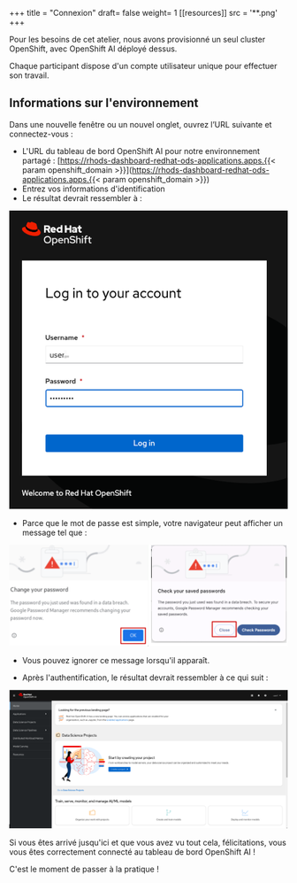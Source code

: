+++
title = "Connexion"
draft= false
weight= 1
[[resources]]
  src = '**.png'
+++

Pour les besoins de cet atelier, nous avons provisionné un seul cluster OpenShift, avec OpenShift AI déployé dessus.

Chaque participant dispose d'un compte utilisateur unique pour effectuer son travail.

## Informations sur l'environnement

Dans une nouvelle fenêtre ou un nouvel onglet, ouvrez l’URL suivante et connectez-vous :

* L'URL du tableau de bord OpenShift AI pour notre environnement partagé : [https://rhods-dashboard-redhat-ods-applications.apps.{{< param openshift_domain >}}](https://rhods-dashboard-redhat-ods-applications.apps.{{< param openshift_domain >}})
* Entrez vos informations d'identification
* Le résultat devrait ressembler à :

![02-01-login1](02-01-login1.png)

* Parce que le mot de passe est simple, votre navigateur peut afficher un message tel que :

![02-01-login-scary](02-01-login-scary.png)

* Vous pouvez ignorer ce message lorsqu'il apparaît.

* Après l'authentification, le résultat devrait ressembler à ce qui suit :

![02-01-rhoai-front-page](02-01-rhoai-front-page.png)

Si vous êtes arrivé jusqu'ici et que vous avez vu tout cela, félicitations, vous vous êtes correctement connecté au tableau de bord OpenShift AI !

C'est le moment de passer à la pratique !
